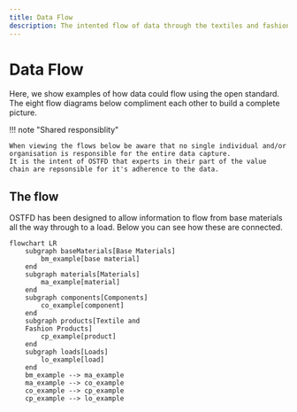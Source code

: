 ```yaml
---
title: Data Flow
description: The intented flow of data through the textiles and fashion value chain using OSTFD.
---
```


# Data Flow
Here, we show examples of how data could flow using the open standard.  The eight flow diagrams below compliment each other to build a complete picture.

!!! note "Shared responsiblity"

    When viewing the flows below be aware that no single individual and/or organisation is responsible for the entire data capture.
    It is the intent of OSTFD that experts in their part of the value chain are repsonsible for it's adherence to the data. 

## The flow
OSTFD has been designed to allow information to flow from base materials all the way through to a load. Below you can see how these are connected.
``` mermaid
flowchart LR
    subgraph baseMaterials[Base Materials]
        bm_example[base material]
    end
    subgraph materials[Materials]
        ma_example[material]
    end
    subgraph components[Components]
        co_example[component]
    end
    subgraph products[Textile and 
    Fashion Products]
        cp_example[product]
    end
    subgraph loads[Loads]
        lo_example[load]
    end
    bm_example --> ma_example
    ma_example --> co_example
    co_example --> cp_example
    cp_example --> lo_example
```
